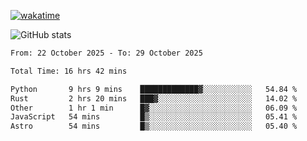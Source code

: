 [![wakatime](https://wakatime.com/badge/user/ef685785-b2de-4416-b5c6-df540c453238.svg)](https://wakatime.com/@ef685785-b2de-4416-b5c6-df540c453238)

![GitHub stats](https://github-readme-stats.vercel.app/api?username=songhahaha66)
<!--START_SECTION:waka-->

```txt
From: 22 October 2025 - To: 29 October 2025

Total Time: 16 hrs 42 mins

Python       9 hrs 9 mins    █████████████▓░░░░░░░░░░░   54.84 %
Rust         2 hrs 20 mins   ███▓░░░░░░░░░░░░░░░░░░░░░   14.02 %
Other        1 hr 1 min      █▓░░░░░░░░░░░░░░░░░░░░░░░   06.09 %
JavaScript   54 mins         █▒░░░░░░░░░░░░░░░░░░░░░░░   05.41 %
Astro        54 mins         █▒░░░░░░░░░░░░░░░░░░░░░░░   05.40 %
```

<!--END_SECTION:waka-->
